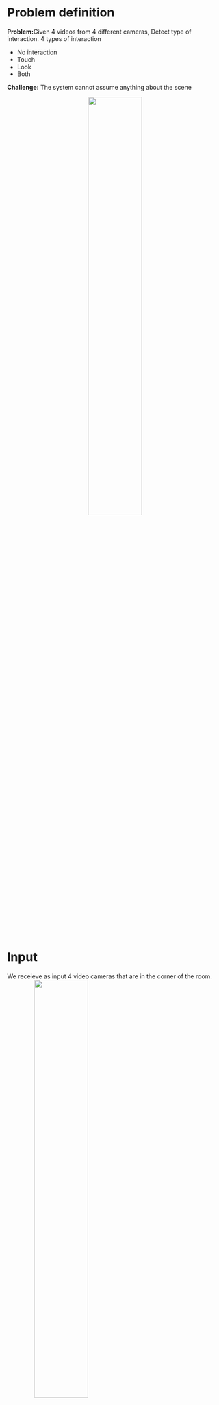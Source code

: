 # Problem definition
<b>Problem:</b>Given 4 videos from 4 different cameras, Detect type of interaction.
4 types of interaction
- No interaction
- Touch
- Look
- Both

<b>Challenge:</b> The system cannot assume anything about the scene <br/>
<p style="text-align:center"><img src="https://image.ibb.co/e4AL9T/Screen_Shot_2018_07_24_at_11_25_30.png" width="50%"></p>

# Input
We receieve as input 4 video cameras that are in the corner of the room. 
<img src="https://preview.ibb.co/eXVyw8/Screen_Shot_2018_07_24_at_11_42_42.png" width="50%" style="text-align:center">

# First approach - 3D reconstruction
<img src="https://preview.ibb.co/cmwSpT/Screen_Shot_2018_07_24_at_11_47_07.png" width="75%" style="text-align:center">

<b>We first calibrate our 4 cameras in-order to reconstructe the 3d scene.</b>
<img src="https://preview.ibb.co/kfQh68/Screen_Shot_2018_07_24_at_15_29_01.png" width="75%" style="text-align:center">

<b>Then, we perform the following steps:</b>
1. Detect person using openpose
2. Recognize person's identity
3. find (x,y) coordinates of both eyes and noise
4. Find (x,y,z) coordinates from two cameras
5. Find each person’s face plane
6. Get plane's normal => looking direction
7. Classify interaction
<img src="https://preview.ibb.co/cZUBYo/Screen_Shot_2018_07_24_at_15_36_46.png" width="100%" style="text-align:center">

This approach worked well but had room for improvment. This is because of errors in the calibration. 
Because of this issues we improved to our second approach.
<img src="https://preview.ibb.co/n46VR8/Screen_Shot_2018_07_24_at_15_38_48.png" width="100%" style="text-align:center">

# Second approach - 3D estimation


